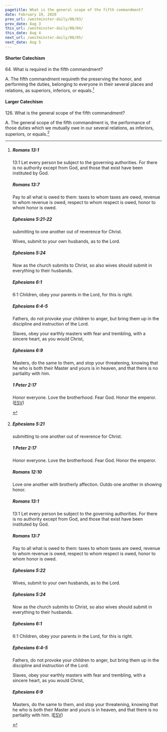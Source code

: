 ```yaml
---
pagetitle: What is the general scope of the fifth commandment?
date: February 19, 2020
prev_url: /westminster-daily/08/03/
prev_date: Aug 3
this_url: /westminster-daily/08/04/
this_date: Aug 4
next_url: /westminster-daily/08/05/
next_date: Aug 5
---
```


#### Shorter Catechism

64\. What is required in the fifth commandment?

A. The fifth commandment requireth the preserving the honor, and performing the duties, belonging to everyone in their several places and relations, as superiors, inferiors, or equals.[^fnref:wsc1]


[^fnref:wsc1]: <div class="esv"><h5>Romans 13:1</h5> <div class="esv-text"> <p id="p45013001.05-1"><span class="chapter-num" id="v45013001-1">13:1&nbsp;</span>Let every person be subject to the governing authorities. For there is no authority except from God, and those that exist have been instituted by God.</p> </div><h5>Romans 13:7</h5> <div class="esv-text"><p id="p45013007.01-2">Pay to all what is owed to them: taxes to whom taxes are owed, revenue to whom revenue is owed, respect to whom respect is owed, honor to whom honor is owed.</p> </div><h5>Ephesians 5:21-22</h5> <div class="esv-text"><p id="p49005021.01-3">submitting to one another out of reverence for Christ.</p>   <p id="p49005022.04-3">Wives, submit to your own husbands, as to the Lord.</p> </div><h5>Ephesians 5:24</h5> <div class="esv-text"><p id="p49005024.01-4">Now as the church submits to Christ, so also wives should submit in everything to their husbands.</p> </div><h5>Ephesians 6:1</h5> <div class="esv-text"> <p id="p49006001.04-5"><span class="chapter-num" id="v49006001-5">6:1&nbsp;</span>Children, obey your parents in the Lord, for this is right.</p> </div><h5>Ephesians 6:4-5</h5> <div class="esv-text"><p id="p49006004.01-6">Fathers, do not provoke your children to anger, but bring them up in the discipline and instruction of the Lord.</p>   <p id="p49006005.04-6">Slaves, obey your earthly masters with fear and trembling, with a sincere heart, as you would Christ,</p> </div><h5>Ephesians 6:9</h5> <div class="esv-text"><p id="p49006009.01-7">Masters, do the same to them, and stop your threatening, knowing that he who is both their Master and yours is in heaven, and that there is no partiality with him.</p> </div><h5>1 Peter 2:17</h5> <div class="esv-text"><p id="p60002017.01-8">Honor everyone. Love the brotherhood. Fear God. Honor the emperor.  (<a href="http://www.esv.org" class="copyright">ESV</a>)</p> </div> </div>


#### Larger Catechism

126\. What is the general scope of the fifth commandment?

A. The general scope of the fifth commandment is, the performance of those duties which we mutually owe in our several relations, as inferiors, superiors, or equals.[^fnref:wlc1]


[^fnref:wlc1]: <div class="esv"><h5>Ephesians 5:21</h5> <div class="esv-text"><p id="p49005021.01-1">submitting to one another out of reverence for Christ.</p> </div><h5>1 Peter 2:17</h5> <div class="esv-text"><p id="p60002017.01-2">Honor everyone. Love the brotherhood. Fear God. Honor the emperor.</p> </div><h5>Romans 12:10</h5> <div class="esv-text"><p id="p45012010.01-3">Love one another with brotherly affection. Outdo one another in showing honor.</p> </div><h5>Romans 13:1</h5> <div class="esv-text"> <p id="p45013001.05-4"><span class="chapter-num" id="v45013001-4">13:1&nbsp;</span>Let every person be subject to the governing authorities. For there is no authority except from God, and those that exist have been instituted by God.</p> </div><h5>Romans 13:7</h5> <div class="esv-text"><p id="p45013007.01-5">Pay to all what is owed to them: taxes to whom taxes are owed, revenue to whom revenue is owed, respect to whom respect is owed, honor to whom honor is owed.</p> </div><h5>Ephesians 5:22</h5> <div class="esv-text"> <p id="p49005022.04-6">Wives, submit to your own husbands, as to the Lord.</p> </div><h5>Ephesians 5:24</h5> <div class="esv-text"><p id="p49005024.01-7">Now as the church submits to Christ, so also wives should submit in everything to their husbands.</p> </div><h5>Ephesians 6:1</h5> <div class="esv-text"> <p id="p49006001.04-8"><span class="chapter-num" id="v49006001-8">6:1&nbsp;</span>Children, obey your parents in the Lord, for this is right.</p> </div><h5>Ephesians 6:4-5</h5> <div class="esv-text"><p id="p49006004.01-9">Fathers, do not provoke your children to anger, but bring them up in the discipline and instruction of the Lord.</p>   <p id="p49006005.04-9">Slaves, obey your earthly masters with fear and trembling, with a sincere heart, as you would Christ,</p> </div><h5>Ephesians 6:9</h5> <div class="esv-text"><p id="p49006009.01-10">Masters, do the same to them, and stop your threatening, knowing that he who is both their Master and yours is in heaven, and that there is no partiality with him.  (<a href="http://www.esv.org" class="copyright">ESV</a>)</p> </div> </div>

